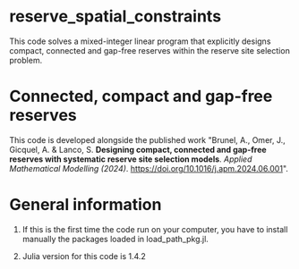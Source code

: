 # reserve_spatial_constraints
This code solves a mixed-integer linear program that explicitly designs compact, connected and gap-free reserves within the reserve site selection problem.

# Connected, compact and gap-free reserves
This code is developed alongside the published work "Brunel, A., Omer, J., Gicquel, A. & Lanco, S. **Designing compact, connected and gap-free reserves with systematic reserve site selection models**. _Applied Mathematical Modelling (2024)_. https://doi.org/10.1016/j.apm.2024.06.001". 

# General information
1. If this is the first time the code run on your computer, you have to install manually the packages loaded in load_path_pkg.jl.  

2. Julia version for this code is 1.4.2

